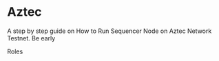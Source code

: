 # Aztec
A step by step guide on How to Run Sequencer Node on Aztec Network Testnet. Be early


Roles
